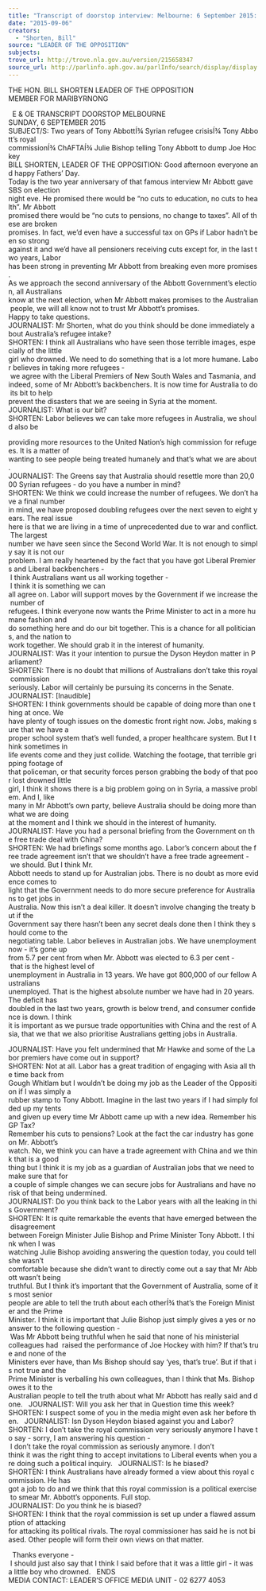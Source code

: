 ```yaml
---
title: "Transcript of doorstop interview: Melbourne: 6 September 2015: Two years of Tony AbbottÃÂ¾ Syrian refugee crisisÃÂ¾ Tony Abbott's royal commissionÃÂ¾ ChAFTAÃÂ¾ Julie Bishop telling Tony Abbott to dump Joe Hockey"
date: "2015-09-06"
creators:
  - "Shorten, Bill"
source: "LEADER OF THE OPPOSITION"
subjects:
trove_url: http://trove.nla.gov.au/version/215658347
source_url: http://parlinfo.aph.gov.au/parlInfo/search/display/display.w3p;query=Id%3A%22media/pressrel/4060642%22
---
```


 THE HON. BILL SHORTEN LEADER OF THE OPPOSITION MEMBER FOR MARIBYRNONG

   E & OE TRANSCRIPT DOORSTOP MELBOURNE SUNDAY, 6 SEPTEMBER 2015   SUBJECT/S: Two years of Tony AbbottÍ¾ Syrian refugee crisisÍ¾ Tony Abbott’s royal commissionÍ¾ ChAFTAÍ¾ Julie Bishop telling Tony Abbott to dump Joe Hockey   BILL SHORTEN, LEADER OF THE OPPOSITION: Good afternoon everyone and happy Fathers’ Day.   Today is the two year anniversary of that famous interview Mr Abbott gave SBS on election night eve. He promised there would be “no cuts to education, no cuts to health”. Mr Abbott promised there would be “no cuts to pensions, no change to taxes”. All of these are broken promises. In fact, we’d even have a successful tax on GPs if Labor hadn’t been so strong against it and we’d have all pensioners receiving cuts except for, in the last two years, Labor has been strong in preventing Mr Abbott from breaking even more promises.   As we approach the second anniversary of the Abbott Government’s election, all Australians know at the next election, when Mr Abbott makes promises to the Australian people, we will all know not to trust Mr Abbott’s promises.   Happy to take questions.   JOURNALIST: Mr Shorten, what do you think should be done immediately about Australia’s refugee intake?   SHORTEN: I think all Australians who have seen those terrible images, especially of the little girl who drowned. We need to do something that is a lot more humane. Labor believes in taking more refugees ­ we agree with the Liberal Premiers of New South Wales and Tasmania, and indeed, some of Mr Abbott’s backbenchers. It is now time for Australia to do its bit to help prevent the disasters that we are seeing in Syria at the moment.   JOURNALIST: What is our bit?   SHORTEN: Labor believes we can take more refugees in Australia, we should also be

 providing more resources to the United Nation’s high commission for refugees. It is a matter of wanting to see people being treated humanely and that’s what we are about.   JOURNALIST: The Greens say that Australia should resettle more than 20,000 Syrian refugees - do you have a number in mind?   SHORTEN: We think we could increase the number of refugees. We don’t have a final number in mind, we have proposed doubling refugees over the next seven to eight years. The real issue here is that we are living in a time of unprecedented due to war and conflict. The largest number we have seen since the Second World War. It is not enough to simply say it is not our problem. I am really heartened by the fact that you have got Liberal Premiers and Liberal backbenchers - I think Australians want us all working together - I think it is something we can all agree on. Labor will support moves by the Government if we increase the number of refugees. I think everyone now wants the Prime Minister to act in a more humane fashion and do something here and do our bit together. This is a chance for all politicians, and the nation to work together. We should grab it in the interest of humanity.   JOURNALIST: Was it your intention to pursue the Dyson Heydon matter in Parliament?   SHORTEN: There is no doubt that millions of Australians don’t take this royal commission seriously. Labor will certainly be pursuing its concerns in the Senate.   JOURNALIST: [Inaudible]   SHORTEN: I think governments should be capable of doing more than one thing at once. We have plenty of tough issues on the domestic front right now. Jobs, making sure that we have a proper school system that’s well funded, a proper healthcare system. But I think sometimes in life events come and they just collide. Watching the footage, that terrible gripping footage of that policeman, or that security forces person grabbing the body of that poor lost drowned little girl, I think it shows there is a big problem going on in Syria, a massive problem. And I, like many in Mr Abbott’s own party, believe Australia should be doing more than what we are doing at the moment and I think we should in the interest of humanity.    JOURNALIST: Have you had a personal briefing from the Government on the free trade deal with China?   SHORTEN: We had briefings some months ago. Labor’s concern about the free trade agreement isn’t that we shouldn’t have a free trade agreement - we should. But I think Mr. Abbott needs to stand up for Australian jobs. There is no doubt as more evidence comes to light that the Government needs to do more secure preference for Australians to get jobs in Australia. Now this isn’t a deal killer. It doesn’t involve changing the treaty but if the Government say there hasn’t been any secret deals done then I think they should come to the negotiating table. Labor believes in Australian jobs. We have unemployment now - it’s gone up from 5.7 per cent from when Mr. Abbott was elected to 6.3 per cent - that is the highest level of unemployment in Australia in 13 years. We have got 800,000 of our fellow Australians unemployed. That is the highest absolute number we have had in 20 years. The deficit has doubled in the last two years, growth is below trend, and consumer confidence is down. I think it is important as we pursue trade opportunities with China and the rest of Asia, that we that we also prioritise Australians getting jobs in Australia.  

 JOURNALIST: Have you felt undermined that Mr Hawke and some of the Labor premiers have come out in support?   SHORTEN: Not at all. Labor has a great tradition of engaging with Asia all the time back from Gough Whitlam but I wouldn’t be doing my job as the Leader of the Opposition if I was simply a rubber stamp to Tony Abbott. Imagine in the last two years if I had simply folded up my tents and given up every time Mr Abbott came up with a new idea. Remember his GP Tax? Remember his cuts to pensions? Look at the fact the car industry has gone on Mr. Abbott’s watch. No, we think you can have a trade agreement with China and we think that is a good thing but I think it is my job as a guardian of Australian jobs that we need to make sure that for a couple of simple changes we can secure jobs for Australians and have no risk of that being undermined.   JOURNALIST: Do you think back to the Labor years with all the leaking in this Government?    SHORTEN: It is quite remarkable the events that have emerged between the disagreement between Foreign Minister Julie Bishop and Prime Minister Tony Abbott. I think when I was watching Julie Bishop avoiding answering the question today, you could tell she wasn’t comfortable because she didn’t want to directly come out a say that Mr Abbott wasn’t being truthful. But I think it’s important that the Government of Australia, some of its most senior people are able to tell the truth about each otherÍ¾ that’s the Foreign Minister and the Prime Minister. I think it is important that Julie Bishop just simply gives a yes or no answer to the following question - Was Mr Abbott being truthful when he said that none of his ministerial colleagues had  raised the performance of Joe Hockey with him? If that’s true and none of the Ministers ever have, than Ms Bishop should say ‘yes, that’s true’. But if that is not true and the Prime Minister is verballing his own colleagues, than I think that Ms. Bishop owes it to the Australian people to tell the truth about what Mr Abbott has really said and done.   JOURNALIST: Will you ask her that in Question time this week?   SHORTEN: I suspect some of you in the media might even ask her before then.   JOURNALIST: Isn Dyson Heydon biased against you and Labor?   SHORTEN: I don’t take the royal commission very seriously anymore I have to say - sorry, I am answering his question - I don’t take the royal commission as seriously anymore. I don’t think it was the right thing to accept invitations to Liberal events when you are doing such a political inquiry.   JOURNALIST: Is he biased?   SHORTEN: I think Australians have already formed a view about this royal commission. He has got a job to do and we think that this royal commission is a political exercise to smear Mr. Abbott’s opponents. Full stop.   JOURNALIST: Do you think he is biased?   SHORTEN: I think that the royal commission is set up under a flawed assumption of attacking for attacking its political rivals. The royal commissioner has said he is not biased. Other people will form their own views on that matter.

   Thanks everyone - I should just also say that I think I said before that it was a little girl - it was a little boy who drowned.   ENDS   MEDIA CONTACT: LEADER’S OFFICE MEDIA UNIT - 02 6277 4053


